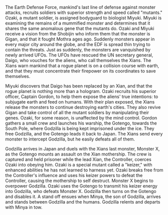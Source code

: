 <!-- Godzilla: Final Wars (2004) -->

The Earth Defense Force, mankind's last line of defense against monster attacks, recruits soldiers with superior strength and speed called "mutants." Ozaki, a mutant soldier, is assigned bodyguard to biologist Miyuki. Miyuki is examining the remains of a mummified monster and determines that it shares the same anomalous gene that the mutants do. Ozaki and Miyuki receive a vision from the Shobijin who inform them that the monster is Gigan, and that it fought Mothra ages ago. Suddenly monsters appear in every major city around the globe, and the EDF is spread thin trying to contain the threats. Just as suddenly, the monsters are vanquished by newly arrived UFOs. The UFOs have rescued the UN secretary general, Daigo, who vouches for the aliens, who call themselves the Xians. The Xians warn mankind that a rogue planet is on a collision course with earth, and that they must concentrate their firepower on its coordinates to save themselves.

Miyuki discovers that Daigo has been replaced by an Xian, and that the rogue planet is nothing more than a hologram. Ozaki recruits his superior officer, Captain Gordon, to help them expose the aliens' true intentions: to subjugate earth and feed on humans. With their plan exposed, the Xians release the monsters to continue destroying earth's cities. They also revive Gigan and take control of all the mutant soldiers by manipulating their genes. Ozaki, for some reason, is unaffected by the mind control. Gordon gathers a small crew and launches his warship, the Gotengo, towards the South Pole, where Godzilla is being kept imprisoned under the ice. They free Godzilla, and the Gotengo leads it back to Japan. The Xians send every monster to intercept Godzilla, but he easily defeats all of them.

Godzilla arrives in Japan and duels with the Xians last monster, Monster X, as the Gotengo mounts an assault on the Xian mothership. The crew is captured and held prisoner while the lead Xian, the Controller, coerces Ozaki into obeying him. Ozaki is a special mutant called a "keizer," with enhanced abilities he has not learned to harness yet. Ozaki breaks free from the Controller's influence and uses his keizer powers to defeat the Controller, causing the mothership to self destruct. Monster X begins to overpower Godzilla. Ozaki uses the Gotengo to transmit his keizer energy into Godzilla, who defeats Monster X. Godzilla then turns on the Gotengo and disables it. A stand off ensues when Minya, the son of Godzilla, arrives and stands between Godzilla and the humans. Godzilla relents and departs with Minya in tow.